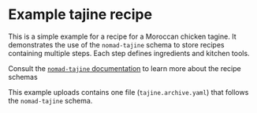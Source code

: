 # Example tajine recipe

This is a simple example for a recipe for a Moroccan chicken tagine. It demonstrates the use of the `nomad-tajine` schema to store recipes containing multiple steps. Each step defines ingredients and kitchen tools.

Consult the [`nomad-tajine` documentation](link) to learn more about the recipe schemas

This example uploads contains one file (`tajine.archive.yaml`) that follows the  `nomad-tajine` schema.
